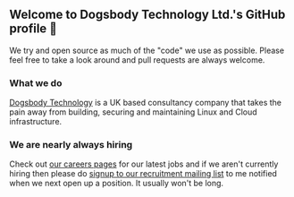 ## Welcome to Dogsbody Technology Ltd.'s GitHub profile 👋

We try and open source as much of the "code" we use as possible. Please feel free to take a look around and pull requests are always welcome.

### What we do
[Dogsbody Technology](https://www.dogsbody.com/) is a UK based consultancy company that takes the pain away from building, securing and maintaining Linux and Cloud infrastructure.

### We are nearly always hiring
Check out [our careers pages](https://www.dogsbody.com/careers/) for our latest jobs and if we aren't currently hiring then please do [signup to our recruitment mailing list](https://dogsbody.link/recruitmentlist) to me notified when we next open up a position. It usually won't be long.

